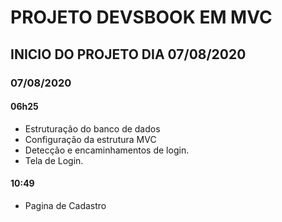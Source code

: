 # PROJETO DEVSBOOK EM MVC

## INICIO DO PROJETO DIA 07/08/2020

### 07/08/2020

#### 06h25

- Estruturação do banco de dados
- Configuração da estrutura MVC
- Detecção e encaminhamentos de login.
- Tela de Login.

#### 10:49

- Pagina de Cadastro